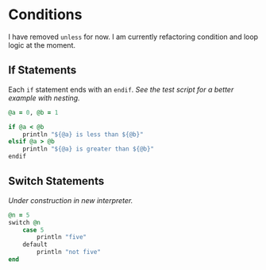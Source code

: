 # Conditions

I have removed `unless` for now. I am currently refactoring condition and loop logic at the moment.

## If Statements
Each `if` statement ends with an `endif`. *See the test script for a better example with nesting.*

```ruby
@a = 0, @b = 1

if @a < @b
    println "${@a} is less than ${@b}"
elsif @a > @b
    println "${@a} is greater than ${@b}"
endif
```

## Switch Statements

*Under construction in new interpreter.*

```ruby
@n = 5
switch @n
    case 5
        println "five"
    default
        println "not five"
end
```